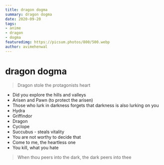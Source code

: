```yaml
---
title: dragon dogma
summary: dragon dogma
date: 2020-09-20
tags:
- anime
- dragon
- dogma
featuredimg: https://picsum.photos/800/500.webp
author: avimehenwal
---
```


# dragon dogma

> Dragon stole the protagonists heart

* Did you explore the hills and valleys
* Arisen and Pawn (to protect the arisen)
* Those who lurk in darkness forgets that darkness is also lurking on you
* Hydra
* Griffindor
* Dragon
* Cyclope
* Succubus - steals vitality
* You are not worthy to decide that
* Come to me, the heartless one
* You kill, what you hate

> When thou peers into the dark, the dark peers into thee

